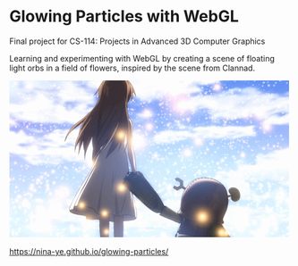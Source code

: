 # Glowing Particles with WebGL

Final project for CS-114: Projects in Advanced 3D Computer Graphics

Learning and experimenting with WebGL by creating a scene of floating light orbs in a field of flowers, inspired by the scene from Clannad.

![](https://github.com/nina-ye/glowing-particles/blob/main/clannad.gif)

https://nina-ye.github.io/glowing-particles/
